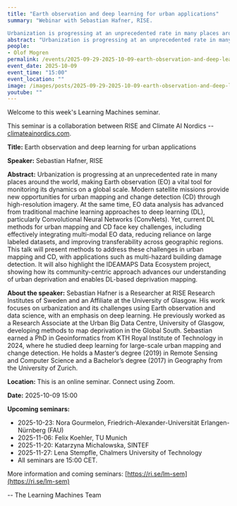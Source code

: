 ```yaml
---
title: "Earth observation and deep learning for urban applications"
summary: "Webinar with Sebastian Hafner, RISE. 

Urbanization is progressing at an unprecedented rate in many places around the world, making Earth observation (EO) a vital tool for monitoring its dynamics on a global scale. Modern satellite missions provide new opportunities for urban mapping and change detection (CD) through high-resolution imagery. At the same time, EO data analysis has advanced from traditional machine learning approaches to deep learning (DL), particularly Convolutional Neural Networks (ConvNets). Yet, current DL methods for urban mapping and CD face key challenges, including effectively integrating multi-modal EO data, reducing reliance on large labeled datasets, and improving transferability across geographic regions. This talk will present methods to address these challenges in urban mapping and CD, with applications such as multi-hazard building damage detection. It will also highlight the IDEAMAPS Data Ecosystem project, showing how its community-centric approach advances our understanding of urban deprivation and enables DL-based deprivation mapping."
abstract: "Urbanization is progressing at an unprecedented rate in many places around the world, making Earth observation (EO) a vital tool for monitoring its dynamics on a global scale. Modern satellite missions provide new opportunities for urban mapping and change detection (CD) through high-resolution imagery. At the same time, EO data analysis has advanced from traditional machine learning approaches to deep learning (DL), particularly Convolutional Neural Networks (ConvNets). Yet, current DL methods for urban mapping and CD face key challenges, including effectively integrating multi-modal EO data, reducing reliance on large labeled datasets, and improving transferability across geographic regions. This talk will present methods to address these challenges in urban mapping and CD, with applications such as multi-hazard building damage detection. It will also highlight the IDEAMAPS Data Ecosystem project, showing how its community-centric approach advances our understanding of urban deprivation and enables DL-based deprivation mapping."
people:
- Olof Mogren
permalink: /events/2025-09-29-2025-10-09-earth-observation-and-deep-learning-for
event_date: 2025-10-09
event_time: "15:00"
event_location: ""
image: /images/posts/2025-09-29-2025-10-09-earth-observation-and-deep-learning-for.jpg
youtube: ""
--- 
```

Welcome to this week's Learning Machines seminar.

This seminar is a collaboration between RISE and Climate AI Nordics -- [climateainordics.com](https://climateainordics.com/).

**Title:** Earth observation and deep learning for urban applications

**Speaker:** Sebastian Hafner, RISE

**Abstract:** Urbanization is progressing at an unprecedented rate in many places around the world, making Earth observation (EO) a vital tool for monitoring its dynamics on a global scale. Modern satellite missions provide new opportunities for urban mapping and change detection (CD) through high-resolution imagery. At the same time, EO data analysis has advanced from traditional machine learning approaches to deep learning (DL), particularly Convolutional Neural Networks (ConvNets). Yet, current DL methods for urban mapping and CD face key challenges, including effectively integrating multi-modal EO data, reducing reliance on large labeled datasets, and improving transferability across geographic regions. This talk will present methods to address these challenges in urban mapping and CD, with applications such as multi-hazard building damage detection. It will also highlight the IDEAMAPS Data Ecosystem project, showing how its community-centric approach advances our understanding of urban deprivation and enables DL-based deprivation mapping.

**About the speaker:** Sebastian Hafner is a Researcher at RISE Research Institutes of Sweden and an Affiliate at the University of Glasgow. His work focuses on urbanization and its challenges using Earth observation and data science, with an emphasis on deep learning. He previously worked as a Research Associate at the Urban Big Data Centre, University of Glasgow, developing methods to map deprivation in the Global South. Sebastian earned a PhD in Geoinformatics from KTH Royal Institute of Technology in 2024, where he studied deep learning for large-scale urban mapping and change detection. He holds a Master’s degree (2019) in Remote Sensing and Computer Science and a Bachelor’s degree (2017) in Geography from the University of Zurich.

**Location:** This is an online seminar. Connect using Zoom.

**Date:** 2025-10-09 15:00



**Upcoming seminars:**

* 2025-10-23: Nora Gourmelon, Friedrich-Alexander-Universität Erlangen-Nürnberg (FAU)
* 2025-11-06: Felix Koehler, TU Munich
* 2025-11-20: Katarzyna Michalowska, SINTEF
* 2025-11-27: Lena Stempfle, Chalmers University of Technology
* All seminars are 15:00 CET.

More information and coming seminars: [https://ri.se/lm-sem](https://ri.se/lm-sem)

-- The Learning Machines Team

